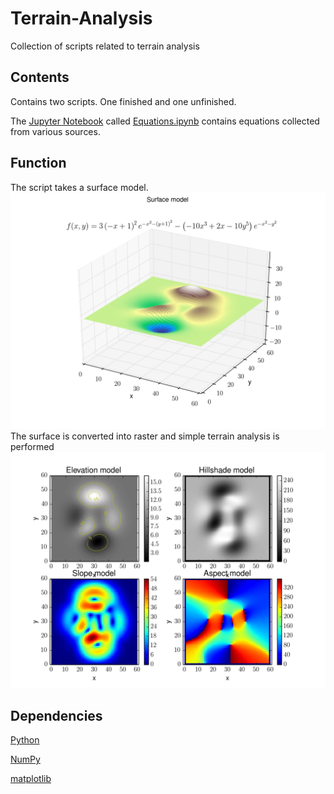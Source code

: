 # Terrain-Analysis
Collection of scripts related to terrain analysis

## Contents
Contains two scripts. One finished and one unfinished.

The [Jupyter Notebook](http://jupyter.org/) called [Equations.ipynb](https://nbviewer.jupyter.org/github/nielsin/Terrain-Analysis/blob/master/Equations.html) contains equations collected from various sources.

## Function
The script takes a surface model.
![Surface](surf.png)
The surface is converted into raster and simple terrain analysis is performed
![Results](result.png)

## Dependencies
[Python](https://www.python.org/)

[NumPy](http://www.numpy.org/)

[matplotlib](http://matplotlib.org/)
